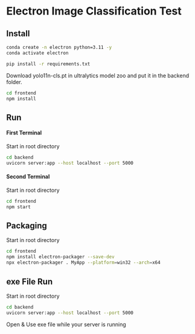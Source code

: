 # Electron Image Classification Test

## Install 
```bash
conda create -n electron python=3.11 -y
conda activate electron

pip install -r requirements.txt
```
Download yolo11n-cls.pt in ultralytics model zoo and put it in the backend folder.

```bash
cd frontend
npm install
```

## Run
#### First Terminal
Start in root directory
```bash
cd backend 
uvicorn server:app --host localhost --port 5000
```

#### Second Terminal
Start in root directory
```bash
cd frontend
npm start
```

## Packaging
Start in root directory
```bash
cd frontend
npm install electron-packager --save-dev
npx electron-packager . MyApp --platform=win32 --arch=x64
```

## exe File Run
Start in root directory
```bash
cd backend 
uvicorn server:app --host localhost --port 5000
```
Open & Use exe file while your server is running